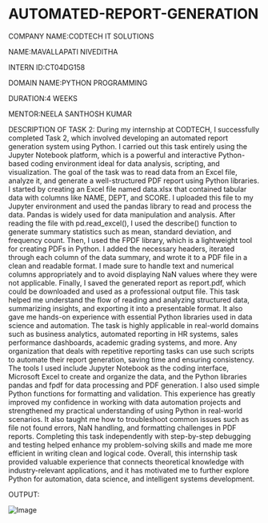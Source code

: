 # AUTOMATED-REPORT-GENERATION

COMPANY NAME:CODTECH IT SOLUTIONS

NAME:MAVALLAPATI NIVEDITHA 

INTERN ID:CT04DG158

DOMAIN NAME:PYTHON PROGRAMMING

DURATION:4 WEEKS

MENTOR:NEELA SANTHOSH KUMAR

DESCRIPTION OF TASK 2:
During my internship at CODTECH, I successfully completed Task 2, which involved developing an automated report generation system using Python. I carried out this task entirely using the Jupyter Notebook platform, which is a powerful and interactive Python-based coding environment ideal for data analysis, scripting, and visualization. The goal of the task was to read data from an Excel file, analyze it, and generate a well-structured PDF report using Python libraries. I started by creating an Excel file named data.xlsx that contained tabular data with columns like NAME, DEPT, and SCORE. I uploaded this file to my Jupyter environment and used the pandas library to read and process the data. Pandas is widely used for data manipulation and analysis. After reading the file with pd.read_excel(), I used the describe() function to generate summary statistics such as mean, standard deviation, and frequency count. Then, I used the FPDF library, which is a lightweight tool for creating PDFs in Python. I added the necessary headers, iterated through each column of the data summary, and wrote it to a PDF file in a clean and readable format. I made sure to handle text and numerical columns appropriately and to avoid displaying NaN values where they were not applicable. Finally, I saved the generated report as report.pdf, which could be downloaded and used as a professional output file. This task helped me understand the flow of reading and analyzing structured data, summarizing insights, and exporting it into a presentable format. It also gave me hands-on experience with essential Python libraries used in data science and automation. The task is highly applicable in real-world domains such as business analytics, automated reporting in HR systems, sales performance dashboards, academic grading systems, and more. Any organization that deals with repetitive reporting tasks can use such scripts to automate their report generation, saving time and ensuring consistency. The tools I used include Jupyter Notebook as the coding interface, Microsoft Excel to create and organize the data, and the Python libraries pandas and fpdf for data processing and PDF generation. I also used simple Python functions for formatting and validation. This experience has greatly improved my confidence in working with data automation projects and strengthened my practical understanding of using Python in real-world scenarios. It also taught me how to troubleshoot common issues such as file not found errors, NaN handling, and formatting challenges in PDF reports. Completing this task independently with step-by-step debugging and testing helped enhance my problem-solving skills and made me more efficient in writing clean and logical code. Overall, this internship task provided valuable experience that connects theoretical knowledge with industry-relevant applications, and it has motivated me to further explore Python for automation, data science, and intelligent systems development.

OUTPUT:

![Image](https://github.com/user-attachments/assets/acc21fe4-09b4-4b03-b520-91f19b4c7c9f)
